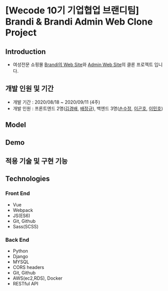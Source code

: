 # [Wecode 10기 기업협업 브랜디팀] <br /> Brandi & Brandi Admin Web Clone Project
## Introduction
-   여성전문 쇼핑몰 [Brandi의 Web Site](https://www.brandi.co.kr/)와 [Admin Web Site](http://admin.brandi.co.kr/)의 클론 프로젝트 입니다.

## 개발 인원 및 기간
-   개발 기간 : 2020/08/18 ~ 2020/09/11 (4주)
-   개발 인원 : 프론트엔드 2명([김경배](https://github.com/rudqo14), [배정규](https://github.com/junggyoo)), 백엔드 3명([손수정](https://github.com/soojung601), [이곤호](https://github.com/sincerity10), [이민호](https://github.com/minho-lee0716))

## Model

## Demo

## 적용 기술 및 구현 기능


## Technologies
### Front End
- Vue
- Webpack
- JS(ES6)
- Git, Github
- Sass(SCSS)

### Back End
- Python
- Django
- MYSQL
- CORS headers
- Git, Github
- AWS(ec2,RDS), Docker
- RESTful API
